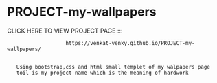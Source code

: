 # PROJECT-my-wallpapers
CLICK HERE TO VIEW PROJECT PAGE :::
             
                       https://venkat-venky.github.io/PROJECT-my-wallpapers/
             
                 
       Using bootstrap,css and html small templet of my walpapers page
       toil is my project name which is the meaning of hardwork
